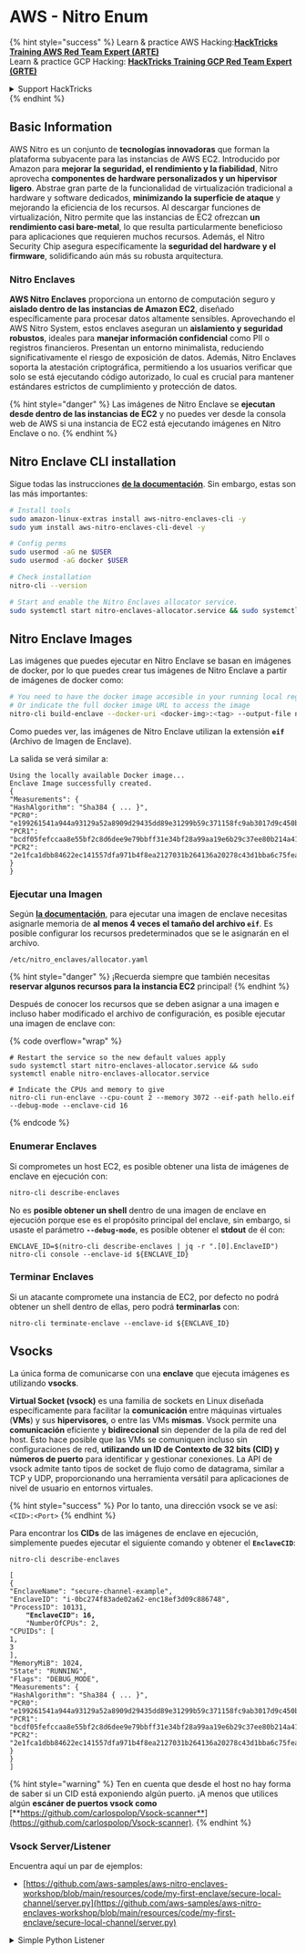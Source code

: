 # AWS - Nitro Enum

{% hint style="success" %}
Learn & practice AWS Hacking:<img src="../../../../.gitbook/assets/image (1) (1) (1) (1).png" alt="" data-size="line">[**HackTricks Training AWS Red Team Expert (ARTE)**](https://training.hacktricks.xyz/courses/arte)<img src="../../../../.gitbook/assets/image (1) (1) (1) (1).png" alt="" data-size="line">\
Learn & practice GCP Hacking: <img src="../../../../.gitbook/assets/image (2) (1).png" alt="" data-size="line">[**HackTricks Training GCP Red Team Expert (GRTE)**<img src="../../../../.gitbook/assets/image (2) (1).png" alt="" data-size="line">](https://training.hacktricks.xyz/courses/grte)

<details>

<summary>Support HackTricks</summary>

* Check the [**subscription plans**](https://github.com/sponsors/carlospolop)!
* **Join the** 💬 [**Discord group**](https://discord.gg/hRep4RUj7f) or the [**telegram group**](https://t.me/peass) or **follow** us on **Twitter** 🐦 [**@hacktricks\_live**](https://twitter.com/hacktricks_live)**.**
* **Share hacking tricks by submitting PRs to the** [**HackTricks**](https://github.com/carlospolop/hacktricks) and [**HackTricks Cloud**](https://github.com/carlospolop/hacktricks-cloud) github repos.

</details>
{% endhint %}

## Basic Information

AWS Nitro es un conjunto de **tecnologías innovadoras** que forman la plataforma subyacente para las instancias de AWS EC2. Introducido por Amazon para **mejorar la seguridad, el rendimiento y la fiabilidad**, Nitro aprovecha **componentes de hardware personalizados y un hipervisor ligero**. Abstrae gran parte de la funcionalidad de virtualización tradicional a hardware y software dedicados, **minimizando la superficie de ataque** y mejorando la eficiencia de los recursos. Al descargar funciones de virtualización, Nitro permite que las instancias de EC2 ofrezcan **un rendimiento casi bare-metal**, lo que resulta particularmente beneficioso para aplicaciones que requieren muchos recursos. Además, el Nitro Security Chip asegura específicamente la **seguridad del hardware y el firmware**, solidificando aún más su robusta arquitectura.

### Nitro Enclaves

**AWS Nitro Enclaves** proporciona un entorno de computación seguro y **aislado dentro de las instancias de Amazon EC2**, diseñado específicamente para procesar datos altamente sensibles. Aprovechando el AWS Nitro System, estos enclaves aseguran un **aislamiento y seguridad robustos**, ideales para **manejar información confidencial** como PII o registros financieros. Presentan un entorno minimalista, reduciendo significativamente el riesgo de exposición de datos. Además, Nitro Enclaves soporta la atestación criptográfica, permitiendo a los usuarios verificar que solo se está ejecutando código autorizado, lo cual es crucial para mantener estándares estrictos de cumplimiento y protección de datos.

{% hint style="danger" %}
Las imágenes de Nitro Enclave se **ejecutan desde dentro de las instancias de EC2** y no puedes ver desde la consola web de AWS si una instancia de EC2 está ejecutando imágenes en Nitro Enclave o no.
{% endhint %}

## Nitro Enclave CLI installation

Sigue todas las instrucciones [**de la documentación**](https://catalog.us-east-1.prod.workshops.aws/event/dashboard/en-US/workshop/1-my-first-enclave/1-1-nitro-enclaves-cli#run-connect-and-terminate-the-enclave). Sin embargo, estas son las más importantes:
```bash
# Install tools
sudo amazon-linux-extras install aws-nitro-enclaves-cli -y
sudo yum install aws-nitro-enclaves-cli-devel -y

# Config perms
sudo usermod -aG ne $USER
sudo usermod -aG docker $USER

# Check installation
nitro-cli --version

# Start and enable the Nitro Enclaves allocator service.
sudo systemctl start nitro-enclaves-allocator.service && sudo systemctl enable nitro-enclaves-allocator.service
```
## Nitro Enclave Images

Las imágenes que puedes ejecutar en Nitro Enclave se basan en imágenes de docker, por lo que puedes crear tus imágenes de Nitro Enclave a partir de imágenes de docker como:
```bash
# You need to have the docker image accesible in your running local registry
# Or indicate the full docker image URL to access the image
nitro-cli build-enclave --docker-uri <docker-img>:<tag> --output-file nitro-img.eif
```
Como puedes ver, las imágenes de Nitro Enclave utilizan la extensión **`eif`** (Archivo de Imagen de Enclave).

La salida se verá similar a:
```
Using the locally available Docker image...
Enclave Image successfully created.
{
"Measurements": {
"HashAlgorithm": "Sha384 { ... }",
"PCR0": "e199261541a944a93129a52a8909d29435dd89e31299b59c371158fc9ab3017d9c450b0a580a487e330b4ac691943284",
"PCR1": "bcdf05fefccaa8e55bf2c8d6dee9e79bbff31e34bf28a99aa19e6b29c37ee80b214a414b7607236edf26fcb78654e63f",
"PCR2": "2e1fca1dbb84622ec141557dfa971b4f8ea2127031b264136a20278c43d1bba6c75fea286cd4de9f00450b6a8db0e6d3"
}
}
```
### Ejecutar una Imagen

Según [**la documentación**](https://catalog.us-east-1.prod.workshops.aws/event/dashboard/en-US/workshop/1-my-first-enclave/1-1-nitro-enclaves-cli#run-connect-and-terminate-the-enclave), para ejecutar una imagen de enclave necesitas asignarle memoria de **al menos 4 veces el tamaño del archivo `eif`**. Es posible configurar los recursos predeterminados que se le asignarán en el archivo.
```shell
/etc/nitro_enclaves/allocator.yaml
```
{% hint style="danger" %}
¡Recuerda siempre que también necesitas **reservar algunos recursos para la instancia EC2** principal!
{% endhint %}

Después de conocer los recursos que se deben asignar a una imagen e incluso haber modificado el archivo de configuración, es posible ejecutar una imagen de enclave con:

{% code overflow="wrap" %}
```shell
# Restart the service so the new default values apply
sudo systemctl start nitro-enclaves-allocator.service && sudo systemctl enable nitro-enclaves-allocator.service

# Indicate the CPUs and memory to give
nitro-cli run-enclave --cpu-count 2 --memory 3072 --eif-path hello.eif --debug-mode --enclave-cid 16
```
{% endcode %}

### Enumerar Enclaves

Si comprometes un host EC2, es posible obtener una lista de imágenes de enclave en ejecución con:
```bash
nitro-cli describe-enclaves
```
No es **posible obtener un shell** dentro de una imagen de enclave en ejecución porque ese es el propósito principal del enclave, sin embargo, si usaste el parámetro **`--debug-mode`**, es posible obtener el **stdout** de él con:
```shell
ENCLAVE_ID=$(nitro-cli describe-enclaves | jq -r ".[0].EnclaveID")
nitro-cli console --enclave-id ${ENCLAVE_ID}
```
### Terminar Enclaves

Si un atacante compromete una instancia de EC2, por defecto no podrá obtener un shell dentro de ellas, pero podrá **terminarlas** con:
```shell
nitro-cli terminate-enclave --enclave-id ${ENCLAVE_ID}
```
## Vsocks

La única forma de comunicarse con una **enclave** que ejecuta imágenes es utilizando **vsocks**.

**Virtual Socket (vsock)** es una familia de sockets en Linux diseñada específicamente para facilitar la **comunicación** entre máquinas virtuales (**VMs**) y sus **hipervisores**, o entre las VMs **mismas**. Vsock permite una **comunicación** eficiente y **bidireccional** sin depender de la pila de red del host. Esto hace posible que las VMs se comuniquen incluso sin configuraciones de red, **utilizando un ID de Contexto de 32 bits (CID) y números de puerto** para identificar y gestionar conexiones. La API de vsock admite tanto tipos de socket de flujo como de datagrama, similar a TCP y UDP, proporcionando una herramienta versátil para aplicaciones de nivel de usuario en entornos virtuales.

{% hint style="success" %}
Por lo tanto, una dirección vsock se ve así: `<CID>:<Port>`
{% endhint %}

Para encontrar los **CIDs** de las imágenes de enclave en ejecución, simplemente puedes ejecutar el siguiente comando y obtener el **`EnclaveCID`**:

<pre class="language-bash"><code class="lang-bash">nitro-cli describe-enclaves

[
{
"EnclaveName": "secure-channel-example",
"EnclaveID": "i-0bc274f83ade02a62-enc18ef3d09c886748",
"ProcessID": 10131,
<strong>    "EnclaveCID": 16,
</strong>    "NumberOfCPUs": 2,
"CPUIDs": [
1,
3
],
"MemoryMiB": 1024,
"State": "RUNNING",
"Flags": "DEBUG_MODE",
"Measurements": {
"HashAlgorithm": "Sha384 { ... }",
"PCR0": "e199261541a944a93129a52a8909d29435dd89e31299b59c371158fc9ab3017d9c450b0a580a487e330b4ac691943284",
"PCR1": "bcdf05fefccaa8e55bf2c8d6dee9e79bbff31e34bf28a99aa19e6b29c37ee80b214a414b7607236edf26fcb78654e63f",
"PCR2": "2e1fca1dbb84622ec141557dfa971b4f8ea2127031b264136a20278c43d1bba6c75fea286cd4de9f00450b6a8db0e6d3"
}
}
]
</code></pre>

{% hint style="warning" %}
Ten en cuenta que desde el host no hay forma de saber si un CID está exponiendo algún puerto. ¡A menos que utilices algún **escáner de puertos vsock como** [**https://github.com/carlospolop/Vsock-scanner**](https://github.com/carlospolop/Vsock-scanner).
{% endhint %}

### Vsock Server/Listener

Encuentra aquí un par de ejemplos:

* [https://github.com/aws-samples/aws-nitro-enclaves-workshop/blob/main/resources/code/my-first-enclave/secure-local-channel/server.py](https://github.com/aws-samples/aws-nitro-enclaves-workshop/blob/main/resources/code/my-first-enclave/secure-local-channel/server.py)

<details>

<summary>Simple Python Listener</summary>
```python
#!/usr/bin/env python3

# From
https://medium.com/@F.DL/understanding-vsock-684016cf0eb0

import socket

CID = socket.VMADDR_CID_HOST
PORT = 9999

s = socket.socket(socket.AF_VSOCK, socket.SOCK_STREAM)
s.bind((CID, PORT))
s.listen()
(conn, (remote_cid, remote_port)) = s.accept()

print(f"Connection opened by cid={remote_cid} port={remote_port}")

while True:
buf = conn.recv(64)
if not buf:
break

print(f"Received bytes: {buf}")
```
</details>
```bash
# Using socat
socat VSOCK-LISTEN:<port>,fork EXEC:"echo Hello from server!"
```
### Cliente Vsock

Ejemplos:

* [https://github.com/aws-samples/aws-nitro-enclaves-workshop/blob/main/resources/code/my-first-enclave/secure-local-channel/client.py](https://github.com/aws-samples/aws-nitro-enclaves-workshop/blob/main/resources/code/my-first-enclave/secure-local-channel/client.py)

<details>

<summary>Cliente Python Simple</summary>
```python
#!/usr/bin/env python3

#From https://medium.com/@F.DL/understanding-vsock-684016cf0eb0

import socket

CID = socket.VMADDR_CID_HOST
PORT = 9999

s = socket.socket(socket.AF_VSOCK, socket.SOCK_STREAM)
s.connect((CID, PORT))
s.sendall(b"Hello, world!")
s.close()
```
</details>
```bash
# Using socat
echo "Hello, vsock!" | socat - VSOCK-CONNECT:3:5000
```
### Vsock Proxy

La herramienta vsock-proxy permite hacer proxy a un proxy vsock con otra dirección, por ejemplo:
```bash
vsock-proxy 8001 ip-ranges.amazonaws.com 443 --config your-vsock-proxy.yaml
```
Esto redirigirá el **puerto local 8001 en vsock** a `ip-ranges.amazonaws.com:443` y el archivo **`your-vsock-proxy.yaml`** podría tener este contenido que permite acceder a `ip-ranges.amazonaws.com:443`:
```yaml
allowlist:
- {address: ip-ranges.amazonaws.com, port: 443}
```
Es posible ver las direcciones vsock (**`<CID>:<Port>`**) utilizadas por el host de EC2 con (nota el `3:8001`, 3 es el CID y 8001 el puerto):

{% code overflow="wrap" %}
```bash
sudo ss -l -p -n | grep v_str
v_str LISTEN 0      0                                                                              3:8001                   *:*     users:(("vsock-proxy",pid=9458,fd=3))
```
{% endcode %}

## Atestación de Nitro Enclave y KMS

El SDK de Nitro Enclaves permite a una enclave solicitar un **documento de atestación firmado criptográficamente** del **Hypervisor** de Nitro, que incluye **mediciones únicas** específicas de esa enclave. Estas mediciones, que incluyen **hashes y registros de configuración de plataforma (PCRs)**, se utilizan durante el proceso de atestación para **probar la identidad de la enclave** y **generar confianza con servicios externos**. El documento de atestación típicamente contiene valores como PCR0, PCR1 y PCR2, que has encontrado antes al construir y guardar un EIF de enclave.

De los [**docs**](https://catalog.us-east-1.prod.workshops.aws/event/dashboard/en-US/workshop/1-my-first-enclave/1-3-cryptographic-attestation#a-unique-feature-on-nitro-enclaves), estos son los valores de PCR:

<table><thead><tr><th width="97">PCR</th><th width="221">Hash de ...</th><th>Descripción</th></tr></thead><tbody><tr><td>PCR0</td><td>Archivo de imagen de enclave</td><td>Una medida contigua del contenido del archivo de imagen, sin los datos de sección.</td></tr><tr><td>PCR1</td><td>Núcleo de Linux y bootstrap</td><td>Una medición contigua de los datos del núcleo y del ramfs de arranque.</td></tr><tr><td>PCR2</td><td>Aplicación</td><td>Una medición contigua y en orden de las aplicaciones de usuario, sin el ramfs de arranque.</td></tr><tr><td>PCR3</td><td>Rol de IAM asignado a la instancia padre</td><td>Una medición contigua del rol de IAM asignado a la instancia padre. Asegura que el proceso de atestación tenga éxito solo cuando la instancia padre tenga el rol de IAM correcto.</td></tr><tr><td>PCR4</td><td>ID de instancia de la instancia padre</td><td>Una medición contigua del ID de la instancia padre. Asegura que el proceso de atestación tenga éxito solo cuando la instancia padre tenga un ID de instancia específico.</td></tr><tr><td>PCR8</td><td>Certificado de firma del archivo de imagen de enclave</td><td>Una medida del certificado de firma especificado para el archivo de imagen de enclave. Asegura que el proceso de atestación tenga éxito solo cuando la enclave se haya iniciado desde un archivo de imagen de enclave firmado por un certificado específico.</td></tr></tbody></table>

Puedes integrar **atestación criptográfica** en tus aplicaciones y aprovechar integraciones preconstruidas con servicios como **AWS KMS**. AWS KMS puede **validar atestaciones de enclave** y ofrece claves de condición basadas en atestación (`kms:RecipientAttestation:ImageSha384` y `kms:RecipientAttestation:PCR`) en sus políticas de clave. Estas políticas aseguran que AWS KMS permita operaciones utilizando la clave KMS **solo si el documento de atestación de la enclave es válido** y cumple con las **condiciones especificadas**.

{% hint style="success" %}
Ten en cuenta que las Enclaves en modo de depuración (--debug) generan documentos de atestación con PCRs que están compuestos de ceros (`000000000000000000000000000000000000000000000000`). Por lo tanto, las políticas de KMS que verifican estos valores fallarán.
{% endhint %}

### Bypass de PCR

Desde la perspectiva de un atacante, observa que algunos PCRs permitirían modificar algunas partes o toda la imagen de enclave y seguirían siendo válidos (por ejemplo, PCR4 solo verifica el ID de la instancia padre, por lo que ejecutar cualquier imagen de enclave en esa EC2 permitirá cumplir con este posible requisito de PCR).

Por lo tanto, un atacante que comprometa la instancia EC2 podría ser capaz de ejecutar otras imágenes de enclave para eludir estas protecciones.

La investigación sobre cómo modificar/crear nuevas imágenes para eludir cada protección (especialmente las que no son tan obvias) sigue siendo TODO.

## Referencias

* [https://medium.com/@F.DL/understanding-vsock-684016cf0eb0](https://medium.com/@F.DL/understanding-vsock-684016cf0eb0)
* Todas las partes del tutorial de Nitro de AWS: [https://catalog.us-east-1.prod.workshops.aws/event/dashboard/en-US/workshop/1-my-first-enclave/1-1-nitro-enclaves-cli](https://catalog.us-east-1.prod.workshops.aws/event/dashboard/en-US/workshop/1-my-first-enclave/1-1-nitro-enclaves-cli)

{% hint style="success" %}
Aprende y practica Hacking en AWS:<img src="../../../../.gitbook/assets/image (1) (1) (1) (1).png" alt="" data-size="line">[**HackTricks Training AWS Red Team Expert (ARTE)**](https://training.hacktricks.xyz/courses/arte)<img src="../../../../.gitbook/assets/image (1) (1) (1) (1).png" alt="" data-size="line">\
Aprende y practica Hacking en GCP: <img src="../../../../.gitbook/assets/image (2) (1).png" alt="" data-size="line">[**HackTricks Training GCP Red Team Expert (GRTE)**<img src="../../../../.gitbook/assets/image (2) (1).png" alt="" data-size="line">](https://training.hacktricks.xyz/courses/grte)

<details>

<summary>Apoya a HackTricks</summary>

* Revisa los [**planes de suscripción**](https://github.com/sponsors/carlospolop)!
* **Únete al** 💬 [**grupo de Discord**](https://discord.gg/hRep4RUj7f) o al [**grupo de telegram**](https://t.me/peass) o **síguenos** en **Twitter** 🐦 [**@hacktricks\_live**](https://twitter.com/hacktricks_live)**.**
* **Comparte trucos de hacking enviando PRs a los** [**HackTricks**](https://github.com/carlospolop/hacktricks) y [**HackTricks Cloud**](https://github.com/carlospolop/hacktricks-cloud) repositorios de github.

</details>
{% endhint %}
